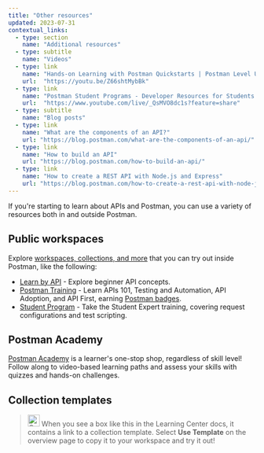 ```yaml
---
title: "Other resources"
updated: 2023-07-31
contextual_links:
  - type: section
    name: "Additional resources"
  - type: subtitle
    name: "Videos"
  - type: link
    name: "Hands-on Learning with Postman Quickstarts | Postman Level Up"
    url:  "https://youtu.be/Z66shtMybBk"
  - type: link
    name: "Postman Student Programs - Developer Resources for Students by Students!"
    url:  "https://www.youtube.com/live/_QsMVO8dc1s?feature=share"
  - type: subtitle
    name: "Blog posts"
  - type: link
    name: "What are the components of an API?"
    url: "https://blog.postman.com/what-are-the-components-of-an-api/"
  - type: link
    name: "How to build an API"
    url: "https://blog.postman.com/how-to-build-an-api/"
  - type: link
    name: "How to create a REST API with Node.js and Express"
    url: "https://blog.postman.com/how-to-create-a-rest-api-with-node-js-and-express/"
---
```


If you're starting to learn about APIs and Postman, you can use a variety of resources both in and outside Postman.

## Public workspaces

Explore [workspaces, collections, and more](https://www.postman.com/explore) that you can try out inside Postman, like the following:

* [Learn by API](https://www.postman.com/postman/workspace/published-postman-templates/collection/9065401-ff29b3be-af69-4442-91e0-c1158b620fc2?ctx=documentation) - Explore beginner API concepts.
* [Postman Training](https://www.postman.com/postman/workspace/postman-galaxy-training/overview) - Learn APIs 101, Testing and Automation, API Adoption, and API First, earning [Postman badges](https://badgr.com/public/issuers/BC0x4AQaQPC7lFilsBP_tQ/badges).
* [Student Program](https://www.postman.com/postman/workspace/postman-student-program/overview) - Take the Student Expert training, covering request configurations and test scripting.

## Postman Academy

[Postman Academy](https://academy.postman.com/) is a learner's one-stop shop, regardless of skill level! Follow along to video-based learning paths and assess your skills with quizzes and hands-on challenges.

## Collection templates

> <img alt="Collections icon" src="https://assets.postman.com/postman-docs/Collections.png#icon" width="24px"> When you see a box like this in the Learning Center docs, it contains a link to a collection template. Select **Use Template** on the overview page to copy it to your workspace and try it out!

